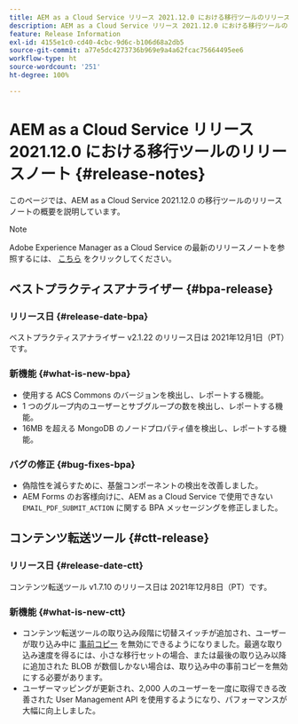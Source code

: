 ```yaml
---
title: AEM as a Cloud Service リリース 2021.12.0 における移行ツールのリリースノート
description: AEM as a Cloud Service リリース 2021.12.0 における移行ツールのリリースノート
feature: Release Information
exl-id: 4155e1c0-cd40-4cbc-9d6c-b106d68a2db5
source-git-commit: a77e5dc4273736b969e9a4a62fcac75664495ee6
workflow-type: ht
source-wordcount: '251'
ht-degree: 100%

---
```


# AEM as a Cloud Service リリース 2021.12.0 における移行ツールのリリースノート {#release-notes}

このページでは、AEM as a Cloud Service 2021.12.0 の移行ツールのリリースノートの概要を説明しています。

>[!NOTE]
>Adobe Experience Manager as a Cloud Service の最新のリリースノートを参照するには、 [こちら](https://experienceleague.adobe.com/docs/experience-manager-cloud-service/release-notes/release-notes/release-notes-current.html?lang=ja) をクリックしてください。

## ベストプラクティスアナライザー {#bpa-release}

### リリース日 {#release-date-bpa}

ベストプラクティスアナライザー v2.1.22 のリリース日は 2021年12月1日（PT）です。

### 新機能 {#what-is-new-bpa}

* 使用する ACS Commons のバージョンを検出し、レポートする機能。
* 1 つのグループ内のユーザーとサブグループの数を検出し、レポートする機能。
* 16MB を超える MongoDB のノードプロパティ値を検出し、レポートする機能。

### バグの修正 {#bug-fixes-bpa}

* 偽陰性を減らすために、基盤コンポーネントの検出を改善しました。
* AEM Forms のお客様向けに、AEM as a Cloud Service で使用できない `EMAIL_PDF_SUBMIT_ACTION` に関する BPA メッセージングを修正しました。


## コンテンツ転送ツール {#ctt-release}

### リリース日 {#release-date-ctt}

コンテンツ転送ツール v1.7.10 のリリース日は 2021年12月8日（PT）です。

### 新機能 {#what-is-new-ctt}

* コンテンツ転送ツールの取り込み段階に切替スイッチが追加され、ユーザーが取り込み中に [事前コピー](https://experienceleague.adobe.com/docs/experience-manager-cloud-service/moving/cloud-migration/content-transfer-tool/handling-large-content-repositories.html?lang=ja) を無効にできるようになりました。最適な取り込み速度を得るには、小さな移行セットの場合、または最後の取り込み以降に追加された BLOB が数個しかない場合は、取り込み中の事前コピーを無効にする必要があります。
* ユーザーマッピングが更新され、2,000 人のユーザーを一度に取得できる改善された User Management API を使用するようになり、パフォーマンスが大幅に向上しました。
